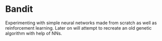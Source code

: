 # Bandit

Experimenting with simple neural networks made from scratch as well as reinforcement learning.
Later on will attempt to recreate an old genetic algorithm with help of NNs.
